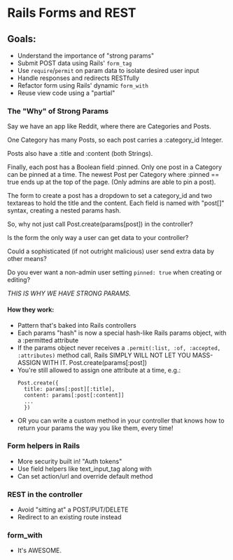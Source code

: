 # Rails Forms and REST

## Goals:

- Understand the importance of "strong params"
- Submit POST data using Rails' `form_tag`
- Use `require`/`permit` on param data to isolate desired user input
- Handle responses and redirects RESTfully
- Refactor form using Rails' dynamic `form_with`
- Reuse view code using a "partial"


### The "Why" of Strong Params

Say we have an app like Reddit, where there are Categories and Posts.

One Category has many Posts, so each post carries a :category_id Integer.

Posts also have a :title and :content (both Strings).

Finally, each post has a Boolean field :pinned. Only one post in a Category can be pinned at a time. The newest Post per Category where :pinned == true ends up at the top of the page. (Only admins are able to pin a post).

The form to create a post has a dropdown to set a category_id and two textareas to hold the title and the content. Each field is named with "post[]" syntax, creating a nested params hash.

So, why not just call Post.create(params[post]) in the controller?

Is the form the only way a user can get data to your controller?

Could a sophisticated (if not outright malicious) user send extra data by other means?

Do you ever want a non-admin user setting `pinned: true` when creating or editing?

*THIS IS WHY WE HAVE STRONG PARAMS.*

#### How they work:
- Pattern that's baked into Rails controllers
- Each params "hash" is now a special hash-like Rails params object, with a :permitted attribute
- If the params object never receives a ``.permit(:list, :of, :accepted, :attributes)`` method call, Rails SIMPLY WILL NOT LET YOU MASS-ASSIGN WITH IT.
Post.create(params[:post])
- You're still allowed to assign one attribute at a time, e.g.:
  ```
  Post.create({
    title: params[:post][:title],
    content: params[:post[:content]]
    ...
    })
  ```
- OR you can write a custom method in your controller that knows how to return your params the way you like them, every time!

### Form helpers in Rails
- More security built in! "Auth tokens"
- Use field helpers like text_input_tag along with
- Can set action/url and override default method

### REST in the controller
- Avoid "sitting at" a POST/PUT/DELETE
- Redirect to an existing route instead

### form_with

 - It's AWESOME.
